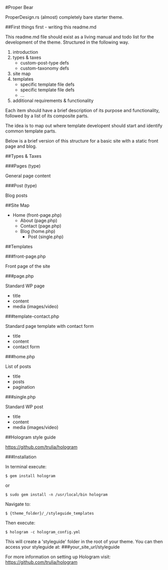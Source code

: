 #Proper Bear

ProperDesign.rs (almost) completely bare starter theme.

##First things first - writing this readme.md

This readme.md file should exist as a living manual and todo list for the development of the theme. Structured in the following way.

1. introduction
2. types & taxes
	* custom-post-type defs
	* custom-taxonomy defs
3. site map
4. templates
	* specific template file defs
	* specific template file defs
	* ...
5. additional requirements & functionality

Each item should have a brief description of its purpose and functionality, followed by a list of its composite parts.

The idea is to map out where template developent should start and identify common template parts.

Below is a brief version of this structure for a basic site with a static front page and blog.

##Types & Taxes

###Pages (type)

General page content

###Post (type)

Blog posts

##Site Map

* Home (front-page.php)
	* About (page.php)
	* Contact (page.php)
	* Blog (home.php)
		* Post (single.php)

##Templates

###front-page.php

Front page of the site

###page.php

Standard WP page

* title
* content
* media (images/video)

###template-contact.php

Standard page template with contact form

* title
* content
* contact form

###home.php

List of posts

* title
* posts
* pagination

###single.php

Standard WP post

* title
* content
* media (images/video)

##Hologram style guide

https://github.com/trulia/hologram

###Installation

In terminal execute:

````
$ gem install hologram
````

or

````
$ sudo gem install -n /usr/local/bin hologram
````

Navigate to:

````
$ {theme_folder}/_/styleguide_templates
````

Then execute:

````
$ hologram -c hologram_config.yml
````
This will create a 'styleguide' folder in the root of your theme. You can then access your styleguide at:
###your_site_url/styleguide

For more information on setting up Hologram visit: https://github.com/trulia/hologram

